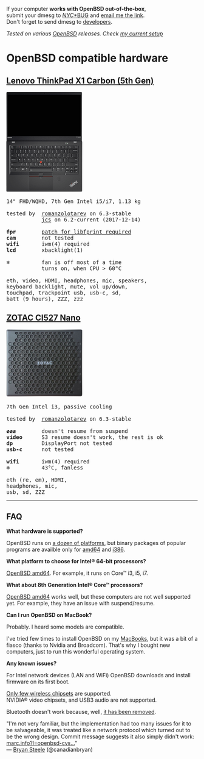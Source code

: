 If your computer **works with OpenBSD out-of-the-box**,<br>
submit your dmesg to
[_NYC_*BUG](http://dmesgd.nycbug.org/index.cgi?do=submit) and
[email me the link](mailto:hi@romanzolotarev.com).<br>
Don't forget to send dmesg to
[developers](https://www.openbsd.org/faq/faq4.html#SendDmesg).<br>

_Tested on various [OpenBSD](/openbsd/) releases. Check [my current setup](/setup.html)_

# OpenBSD compatible hardware

## [Lenovo ThinkPad X1 Carbon (5th Gen)](https://www.lenovo.com/us/en/laptops/thinkpad/thinkpad-x/ThinkPad-X1-Carbon-5th-Gen/p/22TP2TXX15G)

<img src="/hardware/lenovo-thinkpad-x1c5.png" style="width: 200px;">

<pre>
14" FHD/WQHD, 7th Gen Intel i5/i7, 1.13 kg

tested by  <a href="https://twitter.com/romanzolotarev/status/1019920973653569536">romanzolotarev</a> on 6.3-stable
           <a href="https://jcs.org/2017/09/01/thinkpad_x1c">jcs</a> on 6.2-current (2017-12-14)

<b><s>fpr</s></b>        <a href="https://bsd.network/@kristapsdz/100391368292782019">patch for libfprint required</a>
<b>cam</b>        not tested
<b>wifi</b>       iwm(4) required
<b>lcd</b>        xbacklight(1)

<b>&#x2744;</b>          fan is off most of a time
           turns on, when CPU > 60&deg;C

eth, video, HDMI, headphones, mic, speakers,
keyboard backlight, mute, vol up/down,
touchpad, trackpoint usb, usb-c, sd,
batt (9 hours), ZZZ, zzz
</pre>

## [ZOTAC CI527 Nano](https://www.zotac.com/us/product/mini_pcs/ci527-nano)

<pre>
<img src="/hardware/zotac-ci527nano.jpg" style="width: 200px;">

7th Gen Intel i3, passive cooling

tested by  <a href="https://twitter.com/romanzolotarev/status/909807608252551169">romanzolotarev</a> on 6.3-stable

<b><s>zzz</s></b>        doesn't resume from suspend
<b>video</b>      S3 resume doesn't work, the rest is ok
<b>dp</b>         DisplayPort not tested
<b>usb-c</b>      not tested

<b>wifi</b>       iwm(4) required
<b>&#x2744;</b>          43&deg;C, fanless

eth (re, em), HDMI,
headphones, mic,
usb, sd, ZZZ
</pre>

---

## FAQ

**What hardware is supported?**

OpenBSD runs on [a dozen of
platforms](https://www.openbsd.org/faq/faq1.html#Platforms), but
binary packages of popular programs are availble only for
[amd64](https://fastly.cdn.openbsd.org/pub/OpenBSD/snapshots/packages/amd64/)
and
[i386](https://fastly.cdn.openbsd.org/pub/OpenBSD/snapshots/packages/i386/).

**What platform to choose for Intel&reg; 64-bit processors?**

[OpenBSD amd64](https://www.openbsd.org/amd64.html). For example, it runs
on Core&trade; i3, i5, i7.

**What about 8th Generation Intel&reg; Core&trade; processors?**

[OpenBSD amd64](https://www.openbsd.org/amd64.html) works well, but
these computers are not well supported yet. For example, they have
an issue with suspend/resume.

**Can I run OpenBSD on MacBook?**

Probably. I heard some models are compatible.

I've tried few times to install OpenBSD on my [MacBooks](/macbook/),
but it was a bit of a fiasco (thanks to Nvidia and Broadcom). That's
why I bought new computers, just to run this wonderful operating
system.

**Any known issues?**

For Intel network devices (LAN and WiFi) OpenBSD downloads and
install firmware on its first boot.

[Only few wireless
chipsets](https://man.openbsd.org/?query=wireless&apropos=1) are
supported.<br> NVIDIA&reg; video chipsets, and USB3 audio are not
supported.

Bluetooth doesn't work because, well, [it has been
removed](https://marc.info/?l=openbsd-cvs&m=140511572108715&w=2).

"I'm not very familiar, but the implementation had too many issues
for it to be salvageable, it was treated like a network protocol
which turned out to be the wrong design. Commit message suggests
it also simply didn't work: <a
href="https://marc.info/?l=openbsd-cvs&m=140511572108715&w=2">marc.info?l=openbsd-cvs...</a>"<br>&mdash;
[Bryan Steele](https://twitter.com/canadianbryan/status/984782198887911425 "13 Apr 2018")
(@canadianbryan)
